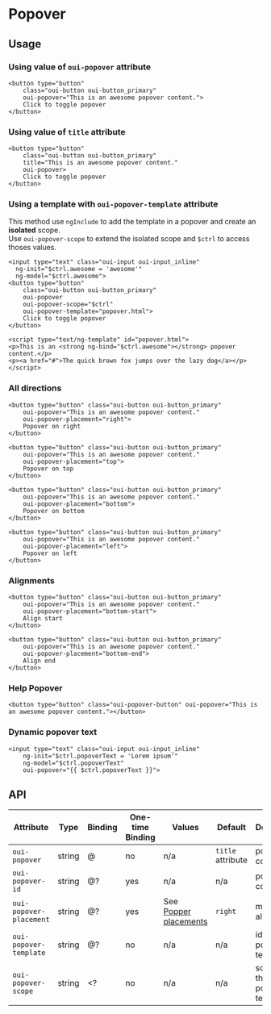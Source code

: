# Popover

## Usage

### Using value of `oui-popover` attribute

```html:preview
<button type="button" 
    class="oui-button oui-button_primary" 
    oui-popover="This is an awesome popover content.">
    Click to toggle popover
</button>
```

### Using value of `title` attribute

```html:preview
<button type="button" 
    class="oui-button oui-button_primary" 
    title="This is an awesome popover content." 
    oui-popover>
    Click to toggle popover
</button>
```

### Using a template with `oui-popover-template` attribute

<oui-message type="warning">
    This method use <code class="oui-doc-codespan">ngInclude</code> to add the template in a popover and create an <strong>isolated</strong> scope.<br />
    Use <code class="oui-doc-codespan">oui-popover-scope</code> to extend the isolated scope and <code class="oui-doc-codespan">$ctrl</code> to access thoses values.
</oui-message>

```html:preview
<input type="text" class="oui-input oui-input_inline"
  ng-init="$ctrl.awesome = 'awesome'"
  ng-model="$ctrl.awesome">
<button type="button"
    class="oui-button oui-button_primary" 
    oui-popover
    oui-popover-scope="$ctrl"
    oui-popover-template="popover.html">
    Click to toggle popover
</button>

<script type="text/ng-template" id="popover.html">
<p>This is an <strong ng-bind="$ctrl.awesome"></strong> popover content.</p>
<p><a href="#">The quick brown fox jumps over the lazy dog</a></p>
</script>
```

### All directions

```html:preview
<button type="button" class="oui-button oui-button_primary"
    oui-popover="This is an awesome popover content."
    oui-popover-placement="right">
    Popover on right
</button>

<button type="button" class="oui-button oui-button_primary"
    oui-popover="This is an awesome popover content."
    oui-popover-placement="top">
    Popover on top
</button>

<button type="button" class="oui-button oui-button_primary"
    oui-popover="This is an awesome popover content."
    oui-popover-placement="bottom">
    Popover on bottom
</button>

<button type="button" class="oui-button oui-button_primary"
    oui-popover="This is an awesome popover content."
    oui-popover-placement="left">
    Popover on left
</button>
```

### Alignments

```html:preview
<button type="button" class="oui-button oui-button_primary" 
    oui-popover="This is an awesome popover content." 
    oui-popover-placement="bottom-start">
    Align start
</button>

<button type="button" class="oui-button oui-button_primary" 
    oui-popover="This is an awesome popover content." 
    oui-popover-placement="bottom-end">
    Align end
</button>
```

### Help Popover

```html:preview
<button type="button" class="oui-popover-button" oui-popover="This is an awesome popover content."></button>
```

### Dynamic popover text

```html:preview
<input type="text" class="oui-input oui-input_inline"
    ng-init="$ctrl.popoverText = 'Lorem ipsum'" 
    ng-model="$ctrl.popoverText"
    oui-popover="{{ $ctrl.popoverText }}">
```

## API

| Attribute                 | Type      | Binding   | One-time Binding  | Values                                                                                        | Default           | Description
| ----                      | ----      | ----      | ----              | ----                                                                                          | ----              | ----
| `oui-popover`             | string    | @         | no                | n/a                                                                                           | `title` attribute | popover content
| `oui-popover-id`          | string    | @?        | yes               | n/a                                                                                           | n/a               | popover content id
| `oui-popover-placement`   | string    | @?        | yes               | See [Popper placements](https://popper.js.org/popper-documentation.html#Popper.placements)    | `right`           | modifier for alignment
| `oui-popover-template`    | string    | @?        | no                | n/a                                                                                           | n/a               | id of the popover template
| `oui-popover-scope`       | string    | <?        | no                | n/a                                                                                           | n/a               | scope of the popover template
